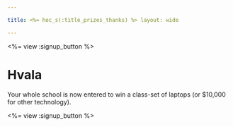 ```yaml
---

title: <%= hoc_s(:title_prizes_thanks) %> layout: wide

---
```


<%= view :signup_button %>

# Hvala

Your whole school is now entered to win a class-set of laptops (or $10,000 for other technology).

<%= view :signup_button %>